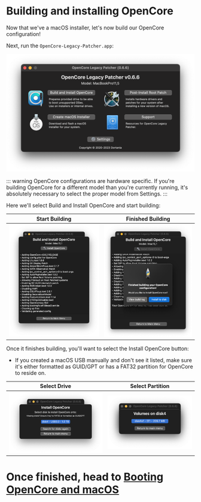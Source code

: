 # Building and installing OpenCore

Now that we've a macOS installer, let's now build our OpenCore configuration!

Next, run the `OpenCore-Legacy-Patcher.app`:

![](../images/OCLP-GUI-Main-Menu.png)

::: warning
OpenCore configurations are hardware specific.
If you're building OpenCore for a different model than you're currently running, it's absolutely necessary to select the proper model from Settings.
:::

Here we'll select Build and Install OpenCore and start building:

| Start Building                          | Finished Building                                                 |
|-----------------------------------------|-------------------------------------------------------------------|
| ![](../images/OCLP-GUI-Build-Start.png) | ![OCLP GUI Build Finished](../images/OCLP-GUI-Build-Finished.png) |

Once it finishes building, you'll want to select the Install OpenCore button:

* If you created a macOS USB manually and don't see it listed, make sure it's either formatted as GUID/GPT or has a FAT32 partition for OpenCore to reside on.


| Select Drive                                | Select Partition                                 |
|---------------------------------------------|--------------------------------------------------|
| ![](../images/OCLP-GUI-EFI-Select-Disk.png) | ![](../images/OCLP-GUI-EFI-Select-Partition.png) |

# Once finished, head to [Booting OpenCore and macOS](./BOOT.md)
